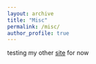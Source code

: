```yaml
---
layout: archive
title: "Misc"
permalink: /misc/
author_profile: true
---
```


testing my other [site](cs.drexel.edu/~lht29) for now

